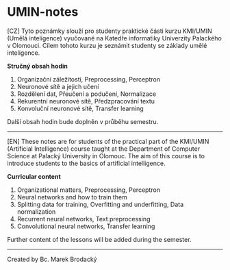 # UMIN-notes
[CZ]
Tyto poznámky slouží pro studenty praktické části kurzu KMI/UMIN (Umělá inteligence) vyučované na Katedře informatiky Univerzity Palackého v Olomouci. Cílem tohoto kurzu je seznámit studenty se základy umělé inteligence.

**Stručný obsah hodin**
1. Organizační záležitosti, Preprocessing, Perceptron
2. Neuronové sítě a jejich učení
3. Rozdělení dat, Přeučení a podučení, Normalizace 
4. Rekurentní neuronové sítě, Předzpracování textu
5. Konvoluční neuronové sítě, Transfer learning

Další obsah hodin bude doplněn v průběhu semestru.

---
[EN] 
These notes are for students of the practical part of the KMI/UMIN (Artificial Intelligence) course taught at the Department of Computer Science at Palacký University in Olomouc. The aim of this course is to introduce students to the basics of artificial intelligence.

**Curricular content**
1. Organizational matters, Preprocessing, Perceptron
2. Neural networks and how to train them
3. Splitting data for training, Overfitting and underfitting, Data normalization 
4. Recurrent neural networks, Text preprocessing
5. Convolutional neural networks, Transfer learning

Further content of the lessons will be added during the semester.

---
Created by Bc. Marek Brodacký